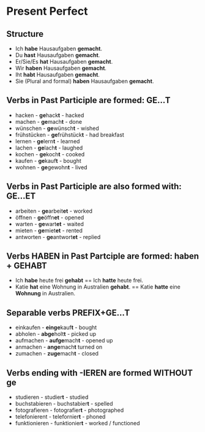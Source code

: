 # Present Perfect

## Structure

- Ich **habe** Hausaufgaben **gemacht**.
- Du **hast** Hausaufgaben **gemacht**.
- Er/Sie/Es **hat** Hausaufgaben **gemacht**.
- Wir **haben** Hausaufgaben **gemacht**.
- Iht **habt** Hausaufgaben **gemacht**.
- Sie (Plural and formal) **haben** Hausaufgaben **gemacht**.

## Verbs in Past Participle are formed: GE...T
- hacken - **ge**hack**t** - hacked
- machen - **ge**mach**t** - done
- wünschen - **ge**wünsch**t** - wished
- frühstücken - **ge**frühstück**t** - had breakfast
- lernen - **ge**lern**t** - learned
- lachen - **ge**lach**t** - laughed
- kochen - **ge**koch**t** - cooked
- kaufen - **ge**kauf**t** - bought
- wohnen - **ge**gewohn**t** - lived

## Verbs in Past Participle are also formed with: GE...ET
- arbeiten - **ge**arbeit**et** - worked
- öffnen - **ge**öffn**et** - opened
- warten - **ge**wart**et** - waited
- mieten - **ge**miet**et** - rented
- antworten - **ge**antwort**et** - replied

## Verbs HABEN in Past Partciple are formed: haben + GEHABT
- Ich **habe** heute frei **gehabt** == Ich **hatte** heute frei.
- Katie **hat** eine Wohnung in Australien **gehabt**. == Katie **hatte** eine **Wohnung** in Australien.

## Separable verbs PREFIX+GE...T
- einkaufen - **einge**kauf**t** - bought
- abholen - **abge**holt**t** - picked up
- aufmachen - **aufge**mach**t** - opened up
- anmachen - **ange**mach**t** turned on
- zumachen - **zuge**mach**t** - closed

## Verbs ending with -IEREN are formed WITHOUT ge
- studieren - studier**t** - studied
- buchstabieren - buchstabier**t** - spelled
- fotografieren - fotografier**t** - photographed
- telefonierent - telefornier**t** - phoned
- funktionieren - funktionier**t** - worked / functioned
